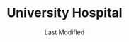 ---
layout: location-page
date: Last Modified
description: "Local COVID-19 testing is available at University Hospital in Columbia, Missouri, USA."
permalink: "locations/missouri/columbia/university-hospital/"
tags:
  - locations
  - missouri
title: University Hospital 
uniqueName: university-hospital
state: Missouri
stateAbbr: MO
hood: "Columbia"
address: "600 E Stadium Blvd"
city: "Columbia"
zip: "65211"
zipsNearby: "65443 64639 65486 64660 65582 65001 65230 65320 65010 65231 65011 65013 63333 65232 63014 63532 65322 65014 65062 65016 65233 65017 65236 65246 65286 65237 65239 65018 65042 63534 63436 65023 65240 65024 63431 63437 65243 65025 65244 65325 65201 65202 65203 65205 65211 65212 65215 65216 65217 65218 65299 63339 65026 65072 65032 65247 63345 65248 65329 65034 65250 65035 65251 65330 65254 65037 65038 65255 65256 65039 65040 65041 65257 63350 65258 65043 65333 65334 63443 65259 65260 65046 65101 65102 65103 65104 65105 65106 65107 65108 65109 65110 65111 63351 65047 65261 65262 65048 63352 65049 65337 65050 65051 65053 65054 65055 63552 65263 65339 65340 65264 65058 65265 65344 63359 65270 65059 63456 63361 65345 65036 65061 65347 65063 63558 63363 65274 65064 63370 65065 65348 65066 65275 63462 65276 65067 65068 65278 65069 65279 65280 65074 65075 65076 65281 65282 65301 65302 63450 63468 63469 65349 65350 65077 65283 65078 65284 65079 65351 65354 65080 65285 65081 63381 65082 65083 63382 65084 63384 65085 63388 65287" 
mapUrl: "http://maps.apple.com/?q=University+Hospital&address=600+E+Stadium+Blvd,Columbia,Missouri,65211"
locationType: Drive-thru
phone: "573-882-4141"
website: "https://www.muhealth.org/our-stories/how-do-i-get-tested-covid-19?utm_source=website&utm_medium=homepage&utm_campaign=GetTested"
onlineBooking: undefined
closed: undefined
closedUpdate: May 25th, 2020
notes: "Requires referral from a primary health provider. Requires doctor's referral. For individuals with symptoms."
days: Weekdays
hours: 7AM-7PM
altDays: Weekends
altHours: 7AM-3PM
ctaMessage: Learn more
ctaUrl: "https://www.muhealth.org/our-stories/how-do-i-get-tested-covid-19?utm_source=website&utm_medium=homepage&utm_campaign=GetTested"
---